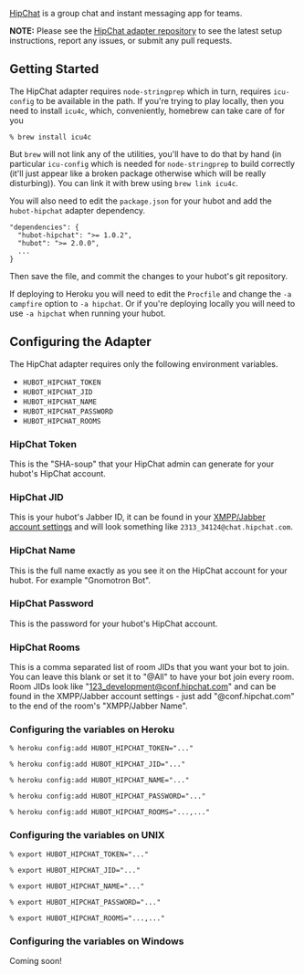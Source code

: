 [HipChat](https://www.hipchat.com/) is a group chat and instant messaging app for teams.

**NOTE:** Please see the [HipChat adapter repository](https://github.com/hipchat/hubot-hipchat) to see the latest setup instructions, report any issues, or submit any pull requests.

## Getting Started

The HipChat adapter requires `node-stringprep` which in turn, requires
`icu-config` to be available in the path. If you're trying to play locally,
then you need to install `icu4c`, which, conveniently, homebrew can take care
of for you

    % brew install icu4c

But `brew` will not link any of the utilities, you'll have to do that by hand
(in particular `icu-config` which is needed for `node-stringprep` to build
correctly (it'll just appear like a broken package otherwise which will be
really disturbing)). You can link it with brew using `brew link icu4c`.

You will also need to edit the `package.json` for your hubot and add the
`hubot-hipchat` adapter dependency.

    "dependencies": {
      "hubot-hipchat": ">= 1.0.2",
      "hubot": ">= 2.0.0",
      ...
    }

Then save the file, and commit the changes to your hubot's git repository.

If deploying to Heroku you will need to edit the `Procfile` and change the
`-a campfire` option to `-a hipchat`. Or if you're deploying locally
you will need to use `-a hipchat` when running your hubot.

## Configuring the Adapter

The HipChat adapter requires only the following environment variables.

* `HUBOT_HIPCHAT_TOKEN`
* `HUBOT_HIPCHAT_JID`
* `HUBOT_HIPCHAT_NAME`
* `HUBOT_HIPCHAT_PASSWORD`
* `HUBOT_HIPCHAT_ROOMS`

### HipChat Token

This is the "SHA-soup" that your HipChat admin can generate for your hubot's
HipChat account.

### HipChat JID

This is your hubot's Jabber ID, it can be found in your [XMPP/Jabber account settings](https://webbynode.hipchat.com/account/xmpp) and will look something like
`2313_34124@chat.hipchat.com`.

### HipChat Name

This is the full name exactly as you see it on the HipChat account for your
hubot. For example "Gnomotron Bot".

### HipChat Password

This is the password for your hubot's HipChat account.

### HipChat Rooms

This is a comma separated list of room JIDs that you want your bot to join. You can leave this blank or set it to "@All" to have your bot join every room. Room JIDs look like "123_development@conf.hipchat.com" and can be found in the XMPP/Jabber account settings - just add "@conf.hipchat.com" to the end of the room's "XMPP/Jabber Name".

### Configuring the variables on Heroku

    % heroku config:add HUBOT_HIPCHAT_TOKEN="..."

    % heroku config:add HUBOT_HIPCHAT_JID="..."

    % heroku config:add HUBOT_HIPCHAT_NAME="..."

    % heroku config:add HUBOT_HIPCHAT_PASSWORD="..."

    % heroku config:add HUBOT_HIPCHAT_ROOMS="...,..."

### Configuring the variables on UNIX

    % export HUBOT_HIPCHAT_TOKEN="..."

    % export HUBOT_HIPCHAT_JID="..."

    % export HUBOT_HIPCHAT_NAME="..."

    % export HUBOT_HIPCHAT_PASSWORD="..."

    % export HUBOT_HIPCHAT_ROOMS="...,..."

### Configuring the variables on Windows

Coming soon!
